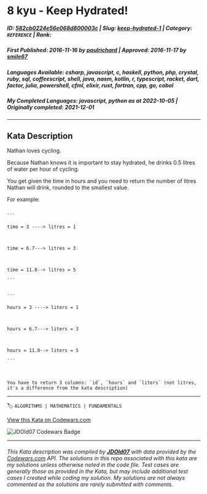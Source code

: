 # 8 kyu - Keep Hydrated!

##### **ID**: [582cb0224e56e068d800003c](https://www.codewars.com/kata/582cb0224e56e068d800003c) | **Slug**: [keep-hydrated-1](https://www.codewars.com/kata/582cb0224e56e068d800003c) | **Category**: `REFERENCE` | **Rank**: <span style="color:white">8 kyu</span>

##### **First Published**: 2016-11-16 ***by*** [paulrichard](https://www.codewars.com/users/paulrichard) | **Approved**: 2016-11-17 ***by*** [smile67](https://www.codewars.com/users/smile67)

##### **Languages Available**: csharp, javascript, c, haskell, python, php, crystal, ruby, sql, coffeescript, shell, java, nasm, kotlin, r, typescript, racket, dart, factor, julia, powershell, cfml, elixir, rust, fortran, cpp, go, cobol

##### **My Completed Languages**: javascript, python ***as at*** 2022-10-05 | **Originally completed**: 2021-12-01

---

## Kata Description


Nathan loves cycling. 



Because Nathan knows it is important to stay hydrated, he drinks 0.5 litres of water per hour of cycling.



You get given the time in hours and you need to return the number of litres Nathan will drink, rounded to the smallest value.



For example:

~~~if-not:sql

```

time = 3 ----> litres = 1



time = 6.7---> litres = 3



time = 11.8--> litres = 5

```

~~~

~~~if:sql

```

hours = 3 ----> liters = 1



hours = 6.7---> liters = 3



hours = 11.8--> liters = 5

```



You have to return 3 columns: `id`, `hours` and `liters` (not litres, it's a difference from the kata description)

~~~

---


🏷 `ALGORITHMS | MATHEMATICS | FUNDAMENTALS`


[View this Kata on Codewars.com](https://www.codewars.com/kata/582cb0224e56e068d800003c)

![](https://www.codewars.com/users/jdold07/badges/large "JDOld07 Codewars Badge")

---

###### *This Kata description was compiled by [**JDOld07**](https://tpstech.dev) with data provided by the [Codewars.com](https://www.codewars.com) API.  The solutions in this repo associated with this kata are my solutions unless otherwise noted in the code file.  Test cases are generally those as provided in the Kata, but may include additional test cases I created while coding my solution.  My solutions are not always commented as the solutions are rarely submitted with comments.*
